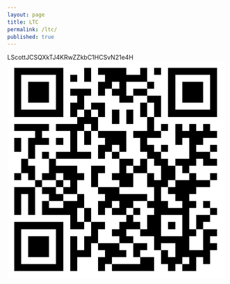 ```yaml
---
layout: page
title: LTC
permalink: /ltc/
published: true
---
```

LScottJCSQXkTJ4KRwZZkbC1HCSvN21e4H
<br>
![ltc address](/images/ltc.png)
